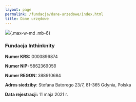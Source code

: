 ```yaml
---
layout: page
permalink: /fundacja/dane-urzedowe/index.html
title: Dane urzędowe
---
```

![](/static/img/inthinknity.svg){.max-w-md .mb-6}



### Fundacja Inthinknity

**Numer KRS:** 0000896874

**Numer NIP:** 5862369059

**Numer REGON:** 388910684

**Adres siedziby:** Stefana Batorego 23/7, 81-365 Gdynia, Polska

**Data rejestracji:** 11 maja 2021 r.